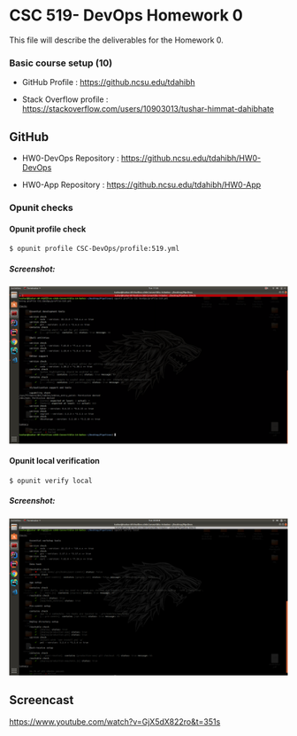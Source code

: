 # CSC 519- DevOps Homework 0

This file will describe the deliverables for the Homework 0.



### Basic course setup (10)
* GitHub Profile : https://github.ncsu.edu/tdahibh

* Stack Overflow profile : https://stackoverflow.com/users/10903013/tushar-himmat-dahibhate


## GitHub

* HW0-DevOps Repository : https://github.ncsu.edu/tdahibh/HW0-DevOps

* HW0-App Repository : https://github.ncsu.edu/tdahibh/HW0-App

### Opunit checks

#### Opunit profile check

```bash
$ opunit profile CSC-DevOps/profile:519.yml

```
##### Screenshot: 

![magic](img/opunit-profile.png)

#### Opunit local verification

```bash
$ opunit verify local
```

##### Screenshot: 

![magic](img/opunit-verify.png)


## Screencast

https://www.youtube.com/watch?v=GjX5dX822ro&t=351s

